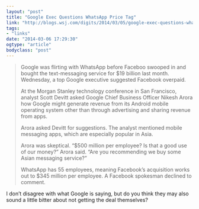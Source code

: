 ```yaml
---
layout: "post"
title: "Google Exec Questions WhatsApp Price Tag"
link: "http://blogs.wsj.com/digits/2014/03/05/google-exec-questions-whatsapp-price-tag/"
tags: 
- "links"
date: "2014-03-06 17:29:30"
ogtype: "article"
bodyclass: "post"
---
```


> Google was flirting with WhatsApp before Faceboo swooped in and bought the text-messaging service for $19 billion last month. Wednesday, a top Google executive suggested Facebook overpaid.
> 
> At the Morgan Stanley technology conference in San Francisco, analyst Scott Devitt asked Google Chief Business Officer Nikesh Arora how Google might generate revenue from its Android mobile operating system other than through advertising and sharing revenue from apps.
> 
> Arora asked Devitt for suggestions. The analyst mentioned mobile messaging apps, which are especially popular in Asia.
> 
> Arora was skeptical. “$500 million per employee? Is that a good use of our money?” Arora said. “Are you recommending we buy some Asian messaging service?”
> 
> WhatsApp has 55 employees, meaning Facebook’s acquisition works out to $345 million per employee. A Facebook spokesman declined to comment.

I don’t disagree with what Google is saying, but do you think they may also sound a little bitter about not getting the deal themselves?
